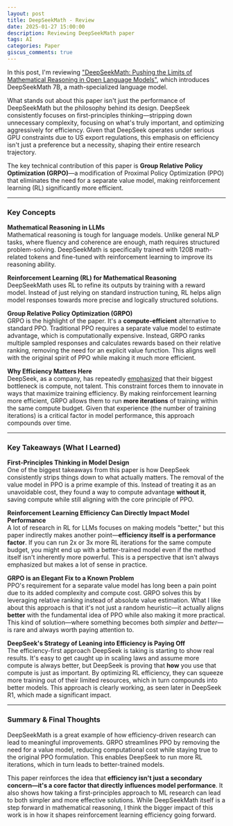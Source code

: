 ```yaml
---
layout: post
title: DeepSeekMath - Review
date: 2025-01-27 15:00:00
description: Reviewing DeepSeekMath paper
tags: AI
categories: Paper
giscus_comments: true
---
```


In this post, I'm reviewing ["DeepSeekMath: Pushing the Limits of Mathematical Reasoning in Open Language Models"](https://arxiv.org/abs/2402.03300), which introduces DeepSeekMath 7B, a math-specialized language model.  

What stands out about this paper isn't just the performance of DeepSeekMath but the philosophy behind its design. DeepSeek consistently focuses on first-principles thinking—stripping down unnecessary complexity, focusing on what's truly important, and optimizing aggressively for efficiency. Given that DeepSeek operates under serious GPU constraints due to US export regulations, this emphasis on efficiency isn't just a preference but a necessity, shaping their entire research trajectory.  

The key technical contribution of this paper is **Group Relative Policy Optimization (GRPO)**—a modification of Proximal Policy Optimization (PPO) that eliminates the need for a separate value model, making reinforcement learning (RL) significantly more efficient.  

---

### Key Concepts

**Mathematical Reasoning in LLMs**  
Mathematical reasoning is tough for language models. Unlike general NLP tasks, where fluency and coherence are enough, math requires structured problem-solving. DeepSeekMath is specifically trained with 120B math-related tokens and fine-tuned with reinforcement learning to improve its reasoning ability.

**Reinforcement Learning (RL) for Mathematical Reasoning**  
DeepSeekMath uses RL to refine its outputs by training with a reward model. Instead of just relying on standard instruction tuning, RL helps align model responses towards more precise and logically structured solutions.

**Group Relative Policy Optimization (GRPO)**  
GRPO is the highlight of the paper. It's a **compute-efficient** alternative to standard PPO. Traditional PPO requires a separate value model to estimate advantage, which is computationally expensive. Instead, GRPO ranks multiple sampled responses and calculates rewards based on their relative ranking, removing the need for an explicit value function. This aligns well with the original spirit of PPO while making it much more efficient.

**Why Efficiency Matters Here**  
DeepSeek, as a company, has repeatedly [emphasized](https://www.thefai.org/posts/deepseek-s-success-reinforces-the-case-for-export-controls) that their biggest bottleneck is compute, not talent. This constraint forces them to innovate in ways that maximize training efficiency. By making reinforcement learning more efficient, GRPO allows them to run **more iterations** of training within the same compute budget. Given that experience (the number of training iterations) is a critical factor in model performance, this approach compounds over time.

---

### Key Takeaways (What I Learned)

**First-Principles Thinking in Model Design**  
One of the biggest takeaways from this paper is how DeepSeek consistently strips things down to what actually matters. The removal of the value model in PPO is a prime example of this. Instead of treating it as an unavoidable cost, they found a way to compute advantage **without it**, saving compute while still aligning with the core principle of PPO.

**Reinforcement Learning Efficiency Can Directly Impact Model Performance**  
A lot of research in RL for LLMs focuses on making models "better," but this paper indirectly makes another point—**efficiency itself is a performance factor**. If you can run 2x or 3x more RL iterations for the same compute budget, you might end up with a better-trained model even if the method itself isn't inherently more powerful. This is a perspective that isn't always emphasized but makes a lot of sense in practice.

**GRPO is an Elegant Fix to a Known Problem**  
PPO's requirement for a separate value model has long been a pain point due to its added complexity and compute cost. GRPO solves this by leveraging relative ranking instead of absolute value estimation. What I like about this approach is that it's not just a random heuristic—it actually aligns **better** with the fundamental idea of PPO while also making it more practical. This kind of solution—where something becomes both *simpler* and *better*—is rare and always worth paying attention to.

**DeepSeek's Strategy of Leaning into Efficiency is Paying Off**  
The efficiency-first approach DeepSeek is taking is starting to show real results. It's easy to get caught up in scaling laws and assume more compute is always better, but DeepSeek is proving that **how** you use that compute is just as important. By optimizing RL efficiency, they can squeeze more training out of their limited resources, which in turn compounds into better models. This approach is clearly working, as seen later in DeepSeek R1, which made a significant impact.

---

### Summary & Final Thoughts  

DeepSeekMath is a great example of how efficiency-driven research can lead to meaningful improvements. GRPO streamlines PPO by removing the need for a value model, reducing computational cost while staying true to the original PPO formulation. This enables DeepSeek to run more RL iterations, which in turn leads to better-trained models.  

This paper reinforces the idea that **efficiency isn't just a secondary concern—it's a core factor that directly influences model performance**. It also shows how taking a first-principles approach to ML research can lead to both simpler and more effective solutions. While DeepSeekMath itself is a step forward in mathematical reasoning, I think the bigger impact of this work is in how it shapes reinforcement learning efficiency going forward.